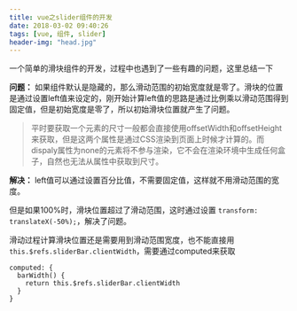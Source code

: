 ```yaml
---
title: vue之slider组件的开发
date: 2018-03-02 09:40:26
tags: [vue, 组件, slider]
header-img: "head.jpg"
---
```


一个简单的滑块组件的开发，过程中也遇到了一些有趣的问题，这里总结一下

**问题：**
如果组件默认是隐藏的，那么滑动范围的初始宽度就是零了。滑块的位置是通过设置left值来设定的，刚开始计算left值的思路是通过比例乘以滑动范围得到固定值，但是初始宽度是零了，所以初始滑块位置就产生了问题。

> 平时要获取一个元素的尺寸一般都会直接使用offsetWidth和offsetHeight来获取，但是这两个属性是通过CSS渲染到页面上时候才计算的。而dispaly属性为none的元素将不参与渲染，它不会在渲染环境中生成任何盒子，自然也无法从属性中获取到尺寸。

**解决：**
left值可以通过设置百分比值，不需要固定值，这样就不用滑动范围的宽度。

但是如果100%时，滑块位置超过了滑动范围，这时通过设置 ` transform: translateX(-50%); `，解决了问题。

滑动过程计算滑块位置还是需要用到滑动范围宽度，也不能直接用`this.$refs.sliderBar.clientWidth`，需要通过computed来获取

```
computed: {
  barWidth() {
    return this.$refs.sliderBar.clientWidth
  }
}
```